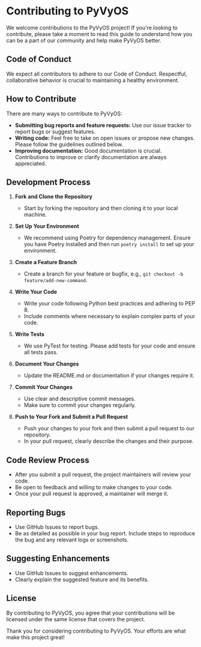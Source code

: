 # Contributing to PyVyOS

We welcome contributions to the PyVyOS project! If you're looking to contribute, please take a moment to read this guide to understand how you can be a part of our community and help make PyVyOS better.

## Code of Conduct

We expect all contributors to adhere to our Code of Conduct. Respectful, collaborative behavior is crucial to maintaining a healthy environment.

## How to Contribute

There are many ways to contribute to PyVyOS:

- **Submitting bug reports and feature requests:** Use our issue tracker to report bugs or suggest features.
- **Writing code:** Feel free to take on open issues or propose new changes. Please follow the guidelines outlined below.
- **Improving documentation:** Good documentation is crucial. Contributions to improve or clarify documentation are always appreciated.

## Development Process

1. **Fork and Clone the Repository**
   - Start by forking the repository and then cloning it to your local machine.

2. **Set Up Your Environment**
   - We recommend using Poetry for dependency management. Ensure you have Poetry installed and then run `poetry install` to set up your environment.

3. **Create a Feature Branch**
   - Create a branch for your feature or bugfix, e.g., `git checkout -b feature/add-new-command`.

4. **Write Your Code**
   - Write your code following Python best practices and adhering to PEP 8.
   - Include comments where necessary to explain complex parts of your code.

5. **Write Tests**
   - We use PyTest for testing. Please add tests for your code and ensure all tests pass.

6. **Document Your Changes**
   - Update the README.md or documentation if your changes require it.

7. **Commit Your Changes**
   - Use clear and descriptive commit messages.
   - Make sure to commit your changes regularly.

8. **Push to Your Fork and Submit a Pull Request**
   - Push your changes to your fork and then submit a pull request to our repository.
   - In your pull request, clearly describe the changes and their purpose.

## Code Review Process

- After you submit a pull request, the project maintainers will review your code.
- Be open to feedback and willing to make changes to your code.
- Once your pull request is approved, a maintainer will merge it.

## Reporting Bugs

- Use GitHub Issues to report bugs.
- Be as detailed as possible in your bug report. Include steps to reproduce the bug and any relevant logs or screenshots.

## Suggesting Enhancements

- Use GitHub Issues to suggest enhancements.
- Clearly explain the suggested feature and its benefits.

## License

By contributing to PyVyOS, you agree that your contributions will be licensed under the same license that covers the project.

Thank you for considering contributing to PyVyOS. Your efforts are what make this project great!

